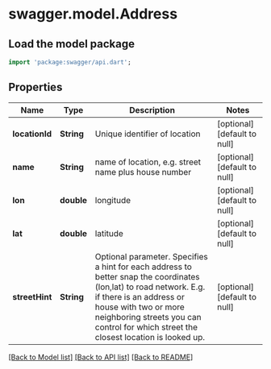 # swagger.model.Address

## Load the model package
```dart
import 'package:swagger/api.dart';
```

## Properties
Name | Type | Description | Notes
------------ | ------------- | ------------- | -------------
**locationId** | **String** | Unique identifier of location | [optional] [default to null]
**name** | **String** | name of location, e.g. street name plus house number | [optional] [default to null]
**lon** | **double** | longitude | [optional] [default to null]
**lat** | **double** | latitude | [optional] [default to null]
**streetHint** | **String** | Optional parameter. Specifies a hint for each address to better snap the coordinates (lon,lat) to road network. E.g. if there is an address or house with two or more neighboring streets you can control for which street the closest location is looked up. | [optional] [default to null]

[[Back to Model list]](../README.md#documentation-for-models) [[Back to API list]](../README.md#documentation-for-api-endpoints) [[Back to README]](../README.md)


